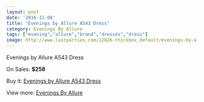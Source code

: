 ```yaml
---
layout: post
date: '2016-11-08'
title: "Evenings by Allure A543 Dress"
category: Evenings By Allure
tags: ["evening","allure","brand","dresses","dress"]
image: http://www.lustparties.com/12026-thickbox_default/evenings-by-allure-a543-dress.jpg
---
```

Evenings by Allure A543 Dress

On Sales: **$258**
<a href="https://www.lustparties.com/en/evenings-by-allure/4370-evenings-by-allure-a543-dress.html"><amp-img layout="responsive" width="600" height="600" src="//www.lustparties.com/12026-thickbox_default/evenings-by-allure-a543-dress.jpg" alt="Evenings by Allure A543 Dress 0" /></a>
<a href="https://www.lustparties.com/en/evenings-by-allure/4370-evenings-by-allure-a543-dress.html"><amp-img layout="responsive" width="600" height="600" src="//www.lustparties.com/12027-thickbox_default/evenings-by-allure-a543-dress.jpg" alt="Evenings by Allure A543 Dress 1" /></a>
<a href="https://www.lustparties.com/en/evenings-by-allure/4370-evenings-by-allure-a543-dress.html"><amp-img layout="responsive" width="600" height="600" src="//www.lustparties.com/12028-thickbox_default/evenings-by-allure-a543-dress.jpg" alt="Evenings by Allure A543 Dress 2" /></a>

Buy it: [Evenings by Allure A543 Dress](https://www.lustparties.com/en/evenings-by-allure/4370-evenings-by-allure-a543-dress.html "Evenings by Allure A543 Dress")

View more: [Evenings By Allure](https://www.lustparties.com/en/23-evenings-by-allure "Evenings By Allure")